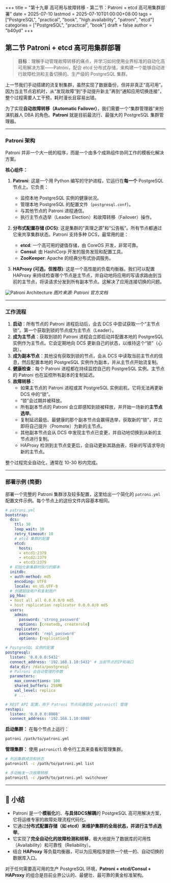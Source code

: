 +++
title = "第十九章 高可用与故障转移 - 第二节：Patroni + etcd 高可用集群部署"
date = 2025-07-10
lastmod = 2025-07-10T01:00:00+08:00
tags = ["PostgreSQL", "practical", "book", "high availability", "patroni", "etcd"]
categories = ["PostgreSQL", "practical", "book"]
draft = false
author = "b40yd"
+++

## 第二节 Patroni + etcd 高可用集群部署

> **目标**：理解手动管理故障转移的痛点，并学习如何使用业界标准的自动化高可用解决方案——Patroni，配合 etcd 分布式存储，来构建一个能够自动进行故障检测和主备切换的、生产级的 PostgreSQL 集群。

上一节我们手动搭建的流复制集群，虽然实现了数据备份，但并非真正“高可用”。因为当主节点宕机时，从“发现故障”到“手动提升新主”再到“通知应用切换连接”，整个过程需要人工干预，耗时漫长且容易出错。

为了实现**自动故障转移（Automatic Failover）**，我们需要一个“集群管理器”来扮演机器人 DBA 的角色。**Patroni** 就是目前最流行、最强大的 PostgreSQL 集群管理器。

---

### Patroni 架构

Patroni 并非一个大一统的程序，而是一个由多个成熟组件协同工作的模板化解决方案。

**核心组件：**
1.  **Patroni**: 这是一个用 Python 编写的守护进程，它运行在**每一个** PostgreSQL 节点上。它负责：
    -   监控本地 PostgreSQL 实例的健康状况。
    -   管理本地 PostgreSQL 的配置文件（`postgresql.conf`）。
    -   与其他节点的 Patroni 进程通信。
    -   执行主节点选举（Leader Election）和故障转移（Failover）操作。

2.  **分布式配置存储 (DCS)**: 这是集群的“真理之源”和“公告板”。所有节点都通过它来共享集群状态。Patroni 支持多种 DCS，最常用的是：
    -   **etcd**: 一个高可用的键值存储，由 CoreOS 开发，非常可靠。
    -   **Consul**: 由 HashiCorp 开发的服务发现和配置工具。
    -   **ZooKeeper**: Apache 的经典分布式协调服务。

3.  **HAProxy (可选，但推荐)**: 这是一个高性能的负载均衡器。我们可以配置 HAProxy 来持续检查哪个节点是主节点，并自动地将应用的写请求路由到当前的主节点，将读请求分发到所有副本节点。这解决了应用连接切换的问题。

![Patroni Architecture](https://patroni.readthedocs.io/en/latest/_images/patroni_conns.png)
*图片来源: Patroni 官方文档*

---

### 工作流程

1.  **启动**：所有节点的 Patroni 进程启动后，会去 DCS 中尝试获取一个“主节点锁”。第一个获取到锁的节点成为主节点（Leader）。
2.  **成为主节点**：获取到锁的 Patroni 进程会立即启动并配置本地的 PostgreSQL 实例作为主节点。它会定期地向 DCS 更新自己的状态，以维持这个“锁”（心跳）。
3.  **成为副本节点**：其他没有获取到锁的节点，会从 DCS 中读取当前主节点的信息，然后配置本地的 PostgreSQL 实例作为副本，并从主节点开始流复制。
4.  **健康检查**：每个 Patroni 进程都在持续监控自己的 PostgreSQL 实例。主节点的 Patroni 也在监控所有副本的复制延迟。
5.  **故障转移**：
    -   如果主节点的 Patroni 进程或其 PostgreSQL 实例宕机，它将无法再更新 DCS 中的“锁”。
    -   “锁”会过期并被释放。
    -   所有副本节点的 Patroni 会立即感知到锁被释放，并开始一场新的**主节点选举**。
    -   复制延迟最低、最健康的那个副本节点会赢得选举，获取新的“锁”，并立即将自己提升（Promote）为新的主节点。
    -   其他副本节点会从 DCS 中发现主节点已变更，并自动地切换到从新的主节点进行复制。
    -   HAProxy 检测到主节点变更后，会自动更新其路由表，将新的写请求导向新的主节点。

整个过程完全自动化，通常在 10-30 秒内完成。

---

### 部署示例 (简要)

部署一个完整的 Patroni 集群涉及较多配置，这里给出一个简化的 `patroni.yml` 配置文件示例。每个节点上的这份文件内容基本相同。

```yaml
# patroni.yml
bootstrap:
  dcs:
    ttl: 30
    loop_wait: 10
    retry_timeout: 10
    # etcd 集群的配置
    etcd:
      hosts:
      - etcd1:2379
      - etcd2:2379
      - etcd3:2379
  # 初始化新集群时执行的脚本
  initdb:
  - auth-method: md5
    encoding: UTF8
    locale: en_US.UTF-8
  # 创建超级用户和复制用户
  pg_hba:
  - host all all 0.0.0.0/0 md5
  - host replication replicator 0.0.0.0/0 md5
  users:
    admin:
      password: 'strong_password'
      options: [createdb, createrole]
    replicator:
      password: 'repl_password'
      options: [replication]

# PostgreSQL 实例的配置
postgresql:
  listen: '0.0.0.0:5432'
  connect_address: '192.168.1.10:5432' # 当前节点的IP和端口
  data_dir: /data/postgresql
  # Patroni 会自动管理的参数
  parameters:
    max_connections: 100
    shared_buffers: 256MB
    wal_level: replica
    # ...

# REST API 配置，用于 Patroni 节点间通信和 patronictl 管理
restapi:
  listen: '0.0.0.0:8008'
  connect_address: '192.168.1.10:8008'
```

**启动集群：**
在每个节点上运行：
```bash
patroni /path/to/patroni.yml
```

**管理集群：**
使用 `patronictl` 命令行工具来查看和管理集群。
```bash
# 列出集群成员和状态
patronictl -c /path/to/patroni.yml list

# 手动触发一次故障转移
patronictl -c /path/to/patroni.yml switchover
```

---

## 📌 小结

-   Patroni 是一个**模板化**的、**与具体DCS解耦**的 PostgreSQL 高可用解决方案，它将运维专家的故障处理流程代码化。
-   它通过**分布式配置存储（如 etcd）**来维护集群的全局状态，并进行**主节点选举**。
-   它实现了**完全自动化的故障检测和转移**，极大地提升了数据库的可用性（Availability）和可靠性（Reliability）。
-   结合 **HAProxy** 等负载均衡器，可以为应用程序提供一个统一的、自动切换的数据库入口。

对于任何需要高可用的生产 PostgreSQL 环境，**Patroni + etcd/Consul + HAProxy** 的组合是目前业界公认的、最健壮、最可靠的黄金标准架构。
